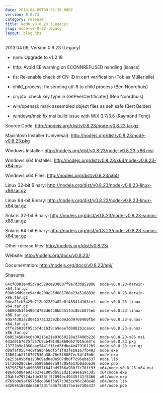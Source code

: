 ```yaml
---
date: 2013-04-09T00:32:26.000Z
version: 0.8.23
category: release
title: Node v0.8.23 (Legacy)
slug: node-v0-8-23-legacy
layout: blog.hbs
---
```


2013.04.09, Version 0.8.23 (Legacy)

* npm: Upgrade to v1.2.18

* http: Avoid EE warning on ECONNREFUSED handling (isaacs)

* tls: Re-enable check of CN-ID in cert verification (Tobias Müllerleile)

* child_process: fix sending utf-8 to child process (Ben Noordhuis)

* crypto: check key type in GetPeerCertificate() (Ben Noordhuis)

* win/openssl: mark assembled object files as seh safe (Bert Belder)

* windows/msi: fix msi build issue with WiX 3.7/3.8 (Raymond Feng)


Source Code: http://nodejs.org/dist/v0.8.23/node-v0.8.23.tar.gz

Macintosh Installer (Universal): http://nodejs.org/dist/v0.8.23/node-v0.8.23.pkg

Windows Installer: http://nodejs.org/dist/v0.8.23/node-v0.8.23-x86.msi

Windows x64 Installer: http://nodejs.org/dist/v0.8.23/x64/node-v0.8.23-x64.msi

Windows x64 Files: http://nodejs.org/dist/v0.8.23/x64/

Linux 32-bit Binary: http://nodejs.org/dist/v0.8.23/node-v0.8.23-linux-x86.tar.gz

Linux 64-bit Binary: http://nodejs.org/dist/v0.8.23/node-v0.8.23-linux-x64.tar.gz

Solaris 32-bit Binary: http://nodejs.org/dist/v0.8.23/node-v0.8.23-sunos-x86.tar.gz

Solaris 64-bit Binary: http://nodejs.org/dist/v0.8.23/node-v0.8.23-sunos-x64.tar.gz

Other release files: http://nodejs.org/dist/v0.8.23/

Website: http://nodejs.org/docs/v0.8.23/

Documentation: http://nodejs.org/docs/v0.8.23/api/

Shasums:

```
64cf0081e4d5d7ac528ce938007f9a7d3d952896  node-v0.8.23-darwin-x64.tar.gz
698b9dd9ece94cde200c25d881700a23a510883e  node-v0.8.23-darwin-x86.tar.gz
94ea21cb5425d712b92289a82e0f48541d163fef  node-v0.8.23-linux-x64.tar.gz
c6880d51464904d782d6438bb451fdc85cb874eb  node-v0.8.23-linux-x86.tar.gz
9da74301acd0e157a132392bc0e3dd9760400fbe  node-v0.8.23-sunos-x64.tar.gz
dffe26030f95c6f4c1b39ca9eae7d0882b1caacc  node-v0.8.23-sunos-x86.tar.gz
0b8534504bc6a00215e21e03650228a37400b228  node-v0.8.23-x86.msi
033d01b7675f557b9cb49148a860d62f015c63fd  node-v0.8.23.pkg
13772b9c1060aae5441f11cd3fdbe4e4791612b9  node-v0.8.23.tar.gz
d0afaf05544c9fa8b4b6df5f1f03feb9167fb493  node.exe
13067ab2f18797536a38a76e5f8087ec54f45b6c  node.exp
8a253e09bfa128b09ad0a0a507db8f7c96eba537  node.lib
51f36628dc6ec058966de7a9f3054617b0ddbb30  node.pdb
367967503a8963557f647bd9766a980f7c78ff93  x64/node-v0.8.23-x64.msi
e86d6b984a937b27e1809db551d2159aea19c3d5  x64/node.exe
29abfe7952dafde326ff52094ec49445f41f5366  x64/node.exp
d769b0e9af6975dcd860f3a57c3d3cc96c240e46  x64/node.lib
e4268618e8dea66f2d1fa9bf8b817ae1e7106337  x64/node.pdb
```
